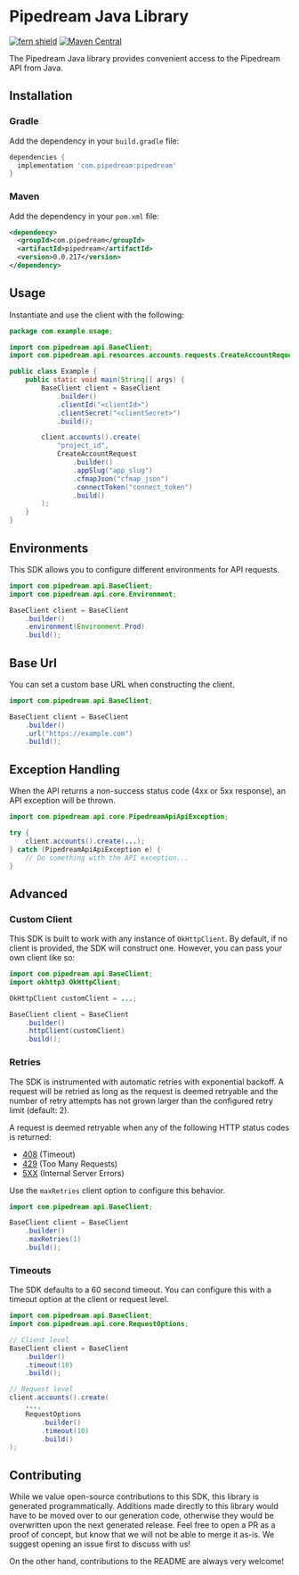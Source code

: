 # Pipedream Java Library

[![fern shield](https://img.shields.io/badge/%F0%9F%8C%BF-Built%20with%20Fern-brightgreen)](https://buildwithfern.com?utm_source=github&utm_medium=github&utm_campaign=readme&utm_source=https%3A%2F%2Fgithub.com%2FPipedreamHQ%2Fpipedream-sdk-java)
[![Maven Central](https://img.shields.io/maven-central/v/com.pipedream/pipedream)](https://central.sonatype.com/artifact/com.pipedream/pipedream)

The Pipedream Java library provides convenient access to the Pipedream API from Java.

## Installation

### Gradle

Add the dependency in your `build.gradle` file:

```groovy
dependencies {
  implementation 'com.pipedream:pipedream'
}
```

### Maven

Add the dependency in your `pom.xml` file:

```xml
<dependency>
  <groupId>com.pipedream</groupId>
  <artifactId>pipedream</artifactId>
  <version>0.0.217</version>
</dependency>
```

## Usage

Instantiate and use the client with the following:

```java
package com.example.usage;

import com.pipedream.api.BaseClient;
import com.pipedream.api.resources.accounts.requests.CreateAccountRequest;

public class Example {
    public static void main(String[] args) {
        BaseClient client = BaseClient
            .builder()
            .clientId("<clientId>")
            .clientSecret("<clientSecret>")
            .build();

        client.accounts().create(
            "project_id",
            CreateAccountRequest
                .builder()
                .appSlug("app_slug")
                .cfmapJson("cfmap_json")
                .connectToken("connect_token")
                .build()
        );
    }
}
```

## Environments

This SDK allows you to configure different environments for API requests.

```java
import com.pipedream.api.BaseClient;
import com.pipedream.api.core.Environment;

BaseClient client = BaseClient
    .builder()
    .environment(Environment.Prod)
    .build();
```

## Base Url

You can set a custom base URL when constructing the client.

```java
import com.pipedream.api.BaseClient;

BaseClient client = BaseClient
    .builder()
    .url("https://example.com")
    .build();
```

## Exception Handling

When the API returns a non-success status code (4xx or 5xx response), an API exception will be thrown.

```java
import com.pipedream.api.core.PipedreamApiApiException;

try {
    client.accounts().create(...);
} catch (PipedreamApiApiException e) {
    // Do something with the API exception...
}
```

## Advanced

### Custom Client

This SDK is built to work with any instance of `OkHttpClient`. By default, if no client is provided, the SDK will construct one. 
However, you can pass your own client like so:

```java
import com.pipedream.api.BaseClient;
import okhttp3.OkHttpClient;

OkHttpClient customClient = ...;

BaseClient client = BaseClient
    .builder()
    .httpClient(customClient)
    .build();
```

### Retries

The SDK is instrumented with automatic retries with exponential backoff. A request will be retried as long
as the request is deemed retryable and the number of retry attempts has not grown larger than the configured
retry limit (default: 2).

A request is deemed retryable when any of the following HTTP status codes is returned:

- [408](https://developer.mozilla.org/en-US/docs/Web/HTTP/Status/408) (Timeout)
- [429](https://developer.mozilla.org/en-US/docs/Web/HTTP/Status/429) (Too Many Requests)
- [5XX](https://developer.mozilla.org/en-US/docs/Web/HTTP/Status/500) (Internal Server Errors)

Use the `maxRetries` client option to configure this behavior.

```java
import com.pipedream.api.BaseClient;

BaseClient client = BaseClient
    .builder()
    .maxRetries(1)
    .build();
```

### Timeouts

The SDK defaults to a 60 second timeout. You can configure this with a timeout option at the client or request level.

```java
import com.pipedream.api.BaseClient;
import com.pipedream.api.core.RequestOptions;

// Client level
BaseClient client = BaseClient
    .builder()
    .timeout(10)
    .build();

// Request level
client.accounts().create(
    ...,
    RequestOptions
        .builder()
        .timeout(10)
        .build()
);
```

## Contributing

While we value open-source contributions to this SDK, this library is generated programmatically.
Additions made directly to this library would have to be moved over to our generation code,
otherwise they would be overwritten upon the next generated release. Feel free to open a PR as
a proof of concept, but know that we will not be able to merge it as-is. We suggest opening
an issue first to discuss with us!

On the other hand, contributions to the README are always very welcome!